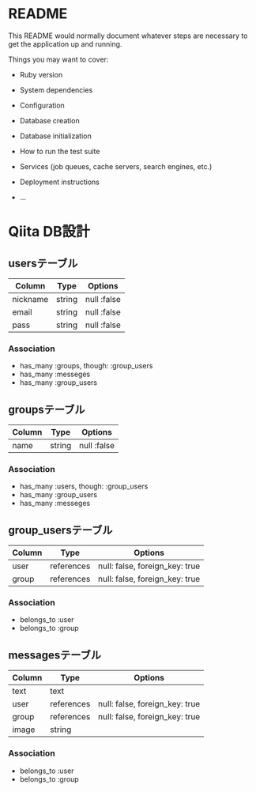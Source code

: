 # README

This README would normally document whatever steps are necessary to get the
application up and running.

Things you may want to cover:

* Ruby version

* System dependencies

* Configuration

* Database creation

* Database initialization

* How to run the test suite

* Services (job queues, cache servers, search engines, etc.)

* Deployment instructions

* ...


# Qiita DB設計
## usersテーブル
|Column|Type|Options|
|------|----|-------|
|nickname|string|null :false|
|email|string|null :false|
|pass|string|null :false|
### Association
- has_many :groups, though: :group_users
- has_many :messeges
- has_many :group_users

## groupsテーブル
|Column|Type|Options|
|------|----|-------|
|name|string|null :false|

### Association
- has_many :users, though: :group_users
- has_many :group_users
- has_many :messeges


## group_usersテーブル
|Column|Type|Options|
|------|----|-------|
|user|references|null: false, foreign_key: true|
|group|references|null: false, foreign_key: true|
### Association
- belongs_to :user
- belongs_to :group


## messagesテーブル
|Column|Type|Options|
|------|----|-------|
|text|text|
|user|references|null: false, foreign_key: true|
|group|references|null: false, foreign_key: true|
|image|string|
### Association
- belongs_to :user
- belongs_to :group

